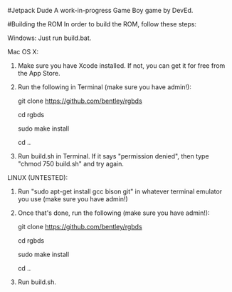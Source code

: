 #Jetpack Dude
A work-in-progress Game Boy game by DevEd.

#Building the ROM
In order to build the ROM, follow these steps:

Windows:
Just run build.bat.

Mac OS X:

1. Make sure you have Xcode installed. If not, you can get it for free from the App Store.

2. Run the following in Terminal (make sure you have admin!):

   git clone https://github.com/bentley/rgbds

   cd rgbds

   sudo make install

   cd ..

3. Run build.sh in Terminal. If it says "permission denied", then type "chmod 750 build.sh" and try again.

LINUX (UNTESTED):

1. Run "sudo apt-get install gcc bison git" in whatever terminal emulator you use (make sure you have admin!)

2. Once that's done, run the following (make sure you have admin!):

   git clone https://github.com/bentley/rgbds

   cd rgbds

   sudo make install

   cd ..

3. Run build.sh.
